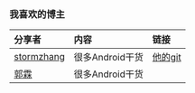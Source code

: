 ### 我喜欢的博主
分享者 | 内容 | 链接
:------------- | :------------- | :-------------
[stormzhang](http://stormzhang.com/timeline.html) | 很多Android干货 | [他的git](https://github.com/stormzhang) 
[郭霖](http://blog.csdn.net/sinyu890807/) | 很多Android干货 | 
